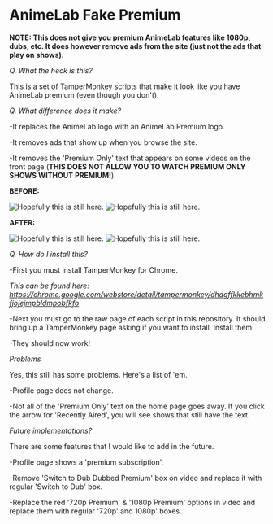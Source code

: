 # AnimeLab Fake Premium

**NOTE: This does not give you premium AnimeLab features like 1080p, dubs, etc. It does however remove ads from the site (just not the ads that play on shows).**

*Q. What the heck is this?*

This is a set of TamperMonkey scripts that make it look like you have AnimeLab premium (even though you don't).

*Q. What difference does it make?*

-It replaces the AnimeLab logo with an AnimeLab Premium logo.

-It removes ads that show up when you browse the site.

-It removes the 'Premium Only' text that appears on some videos on the front page (**THIS DOES NOT ALLOW YOU TO WATCH PREMIUM ONLY SHOWS WITHOUT PREMIUM!**).

**BEFORE:**

![Hopefully this is still here.](https://cdn.discordapp.com/attachments/507144562641207318/535079152282238986/fakepremium2.PNG)
![Hopefully this is still here.](https://cdn.discordapp.com/attachments/507144562641207318/535080069564071936/fakepremium3.PNG)

**AFTER:**

![Hopefully this is still here.](https://cdn.discordapp.com/attachments/507144562641207318/535078866348146689/fakepremium1.PNG)
![Hopefully this is still here.](https://cdn.discordapp.com/attachments/507144562641207318/535080460741509120/fakepremium4.PNG)


*Q. How do I install this?*

-First you must install TamperMonkey for Chrome.

*This can be found here: https://chrome.google.com/webstore/detail/tampermonkey/dhdgffkkebhmkfjojejmpbldmpobfkfo*

-Next you must go to the raw page of each script in this repository. It should bring up a TamperMonkey page asking if you want to install. Install them.

-They should now work!


*Problems*

Yes, this still has some problems. Here's a list of 'em.

-Profile page does not change.

-Not all of the 'Premium Only' text on the home page goes away. If you click the arrow for 'Recently Aired', you will see shows that still have the text.



*Future implementations?*

There are some features that I would like to add in the future.

-Profile page shows a 'premium subscription'.

-Remove 'Switch to Dub Dubbed Premium' box on video and replace it with regular 'Switch to Dub' box.

-Replace the red '720p Premium' & '1080p Premium' options in video and replace them with regular '720p' and 1080p' boxes.



